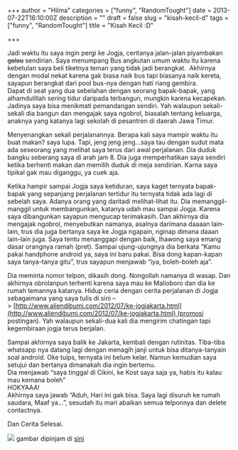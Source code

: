 +++
author = "Hilma"
categories = ["funny", "RandomTought"]
date = 2013-07-22T16:10:00Z
description = ""
draft = false
slug = "kisah-kecil-d"
tags = ["funny", "RandomTought"]
title = "Kisah Kecil :D"

+++

Jadi waktu itu saya ingin pergi ke Jogja, ceritanya jalan-jalan piyambakan <strike>galau</strike> sendirian. Saya menumpang Bus angkutan umum waktu itu karena kebetulan saya beli tiketnya teman yang tidak jadi berangkat.  Akhirnya dengan modal nekat karena gak biasa naik bus tapi biasanya naik kereta, sayapun berangkat dari pool bus-nya dengan hati riang gembira.  
Dapat di seat yang dua sebelahan dengan seorang bapak-bapak, yang alhamdulillah sering tidur daripada terbangun, mungkin karena kecapekan. Jadinya saya bisa menikmati pemandangan sendiri. Yah walaupun sekali-sekali dia bangun dan mengajak saya ngobrol, biasalah tentang keluarga, anaknya yang katanya lagi sekolah di pesantren di daerah Jawa Timur.

Menyenangkan sekali perjalanannya. Berapa kali saya mampir waktu itu buat makan? saya lupa. Tapi, jeng jeng jeng…saya tau dengan sudut mata ada seseorang yang melihat saya terus dari awal perjalanan. Dia duduk bangku seberang saya di arah jam 8. Dia juga memperhatikan saya sendiri ketika berhenti makan dan memilih duduk di meja sendirian. Karna saya tipikal gak mau diganggu, ya cuek aja.

Ketika hampir sampai Jogja saya ketiduran, saya kaget ternyata bapak-bapak yang sepanjang perjalanan tertidur itu ternyata tidak ada lagi di sebelah saya. Adanya orang yang daritadi melihat-lihat itu. Dia memanggil-manggil untuk membangunkan, katanya udah mau sampai Jogja. Karena saya dibangunkan sayapun mengucap terimakasih. Dan akhirnya dia mengajak ngobrol, menyebutkan namanya, asalnya darimana daaaan lain-lain, trus dia juga bertanya saya ke Jogja ngapain, nginap dimana daaan lain-lain juga. Saya tentu menanggapi dengan baik, lhawong saya emang dasar orangnya ramah (pret). Sampai ujung-ujungnya dia berkata “Kamu pakai handphone android ya, saya ini baru pakai. Bisa dong kapan-kapan saya tanya-tanya gitu”, trus sayapun menjawab “iya, boleh-boleh aja”.

Dia meminta nomor telpon, dikasih dong. Nongollah namanya di wasap. Dan akhirnya obrolanpun terhenti karena saya mau ke Malioboro dan dia ke rumah temannya katanya. Hidup ceria dengan cerita perjalanan di Jogja sebagaimana yang saya tulis di sini –> [http://www.aliendibumi.com/2012/07/ke-jogjakarta.html](http://www.aliendibumi.com/2012/07/ke-jogjakarta.html) (promosi postingan). Yah walaupun sekali-dua kali dia mengirim chatingan tapi kegembiraan jogja terus berjalan.

Sampai akhirnya saya balik ke Jakarta, kembali dengan rutinitas. Tiba-tiba whatsapp nya datang lagi dengan menagih janji untuk bisa ditanya-tanyain soal android. Oke tuips, ternyata ini belum kelar. Namun kemudian saya setujui dan bertanya dimanakah dia ingin bertemu.  
Dia menjawab “saya tinggal di Cikini, ke Kost saya saja ya, habis itu kalau mau kemana boleh”  
HOKYAAA!  
Akhirnya saya jawab “Aduh, Hari ini gak bisa. Saya lagi disuruh ke rumah saudara, Maaf ya…”, sesudah itu mari abaikan semua telponnya dan delete contactnya.

Dan Cerita Selesai.

![](https://i0.wp.com/fumcwired.com/wp-content/uploads/2012/02/StrangerLogo.png)
gambar dipinjam di [sini](http://fumcwired.com/wp-content/uploads/2012/02/StrangerLogo.png)

